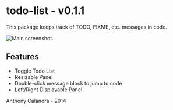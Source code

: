 # todo-list - v0.1.1

This package keeps track of TODO, FIXME, etc. messages in code.

![Main screenshot.](http://anthony-calandra.com/downloads/todo-list1.png)

## Features
 - Toggle Todo List
 - Resizable Panel
 - Double-click message block to jump to code
 - Left/Right Displayable Panel
 
Anthony Calandra - 2014
